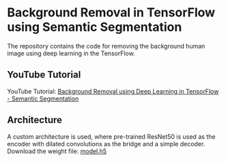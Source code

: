 # Background Removal in TensorFlow using Semantic Segmentation
The repository contains the code for removing the background human image using deep learning in the TensorFlow.

## YouTube Tutorial
YouTube Tutorial: [Background Removal using Deep Learning in TensorFlow - Semantic Segmentation](https://youtu.be/EF29Kc1-DtI)

## Architecture
A custom architecture is used, where pre-trained ResNet50 is used as the encoder with dilated convolutions as the bridge and a simple decoder.
<br/>
Download the weight file: [model.h5](https://drive.google.com/file/d/1J6YH9p0BhVt4exSwN5bMWtby3BX50RtD/view?usp=share_link)

